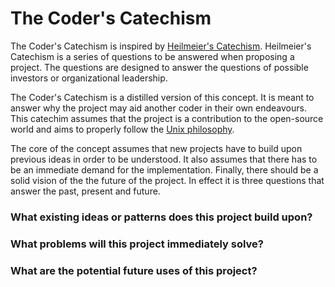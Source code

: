 # The Coder's Catechism

The Coder's Catechism is inspired by [Heilmeier's Catechism](http://en.wikipedia.org/wiki/George_H._Heilmeier#Heilmeier.27s_Catechism). Heilmeier's Catechism is a series of questions to be answered when proposing a project.  The questions are designed to answer the questions of possible investors or organizational leadership.  

The Coder's Catechism is a distilled version of this concept. It is meant to answer why the project may aid another coder in their own endeavours.  This catechim assumes that the project is a contribution to the open-source world and aims to properly follow the [Unix philosophy](http://en.wikipedia.org/wiki/Unix_philosophy). 

The core of the concept assumes that new projects have to build upon previous ideas in order to be understood.  It also assumes that there has to be an immediate demand for the implementation.  Finally, there should be a solid vision of the the future of the project.  In effect it is three questions that answer the past, present and future.


### What existing ideas or patterns does this project build upon?

### What problems will this project immediately solve?

### What are the potential future uses of this project?
